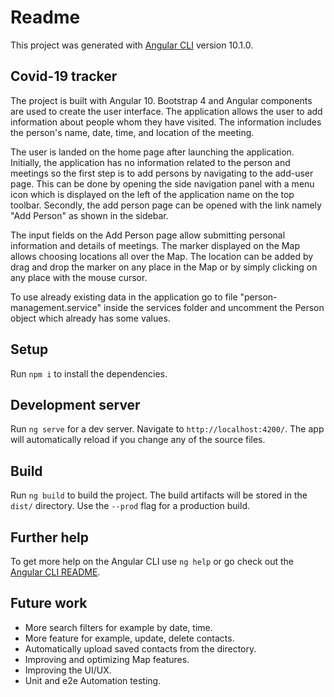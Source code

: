 # Readme

This project was generated with [Angular CLI](https://github.com/angular/angular-cli) version 10.1.0.

## Covid-19 tracker

The project is built with Angular 10. Bootstrap 4 and Angular components are used to create the user interface.
The application allows the user to add information about people whom they have visited. The information includes the person's name, date, time, and location of the meeting.

The user is landed on the home page after launching the application. Initially, the application has no information related to the person and meetings so the first step is to add persons by navigating to the add-user page. This can be done by opening the side navigation panel with a menu icon which is displayed on the left of the application name on the top toolbar. Secondly, the add person page can be opened with the link namely "Add Person" as shown in the sidebar.

The input fields on the Add Person page allow submitting personal information and details of meetings. The marker displayed on the Map allows choosing locations all over the Map. The location can be added by drag and drop the marker on any place in the Map or by simply clicking on any place with the mouse cursor.

To use already existing data in the application go to file "person-management.service" inside the services folder and uncomment the Person object which already has some values.

## Setup

Run `npm i` to install the dependencies.

## Development server

Run `ng serve` for a dev server. Navigate to `http://localhost:4200/`. The app will automatically reload if you change any of the source files.

## Build

Run `ng build` to build the project. The build artifacts will be stored in the `dist/` directory. Use the `--prod` flag for a production build.

## Further help

To get more help on the Angular CLI use `ng help` or go check out the [Angular CLI README](https://github.com/angular/angular-cli/blob/master/README.md).

## Future work

- More search filters for example by date, time.
- More feature for example, update, delete contacts.
- Automatically upload saved contacts from the directory.
- Improving and optimizing Map features.
- Improving the UI/UX.
- Unit and e2e Automation testing.
